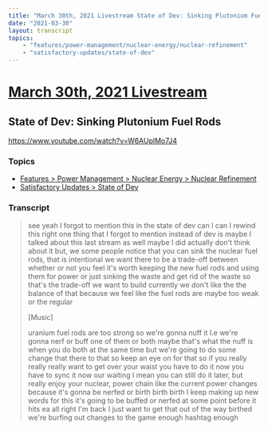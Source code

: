 ```yaml
---
title: "March 30th, 2021 Livestream State of Dev: Sinking Plutonium Fuel Rods"
date: "2021-03-30"
layout: transcript
topics:
    - "features/power-management/nuclear-energy/nuclear-refinement"
    - "satisfactory-updates/state-of-dev"
---
```

# [March 30th, 2021 Livestream](../2021-03-30.md)
## State of Dev: Sinking Plutonium Fuel Rods
https://www.youtube.com/watch?v=W6AUplMo7J4

### Topics
* [Features > Power Management > Nuclear Energy > Nuclear Refinement](../topics/features/power-management/nuclear-energy/nuclear-refinement.md)
* [Satisfactory Updates > State of Dev](../topics/satisfactory-updates/state-of-dev.md)

### Transcript

> see yeah I forgot to mention this in the state of dev can I can I rewind this right one thing that I forgot to mention instead of dev is maybe I talked about this last stream as well maybe I did actually don't think about it but, we some people notice that you can sink the nuclear fuel rods, that is intentional we want there to be a trade-off between whether or not you feel it's worth keeping the new fuel rods and using them for power or just sinking the waste and get rid of the waste so that's the trade-off we want to build currently we don't like the the balance of that because we feel like the fuel rods are maybe too weak or the regular
>
> [Music]
>
> uranium fuel rods are too strong so we're gonna nuff it I.e we're gonna nerf or buff one of them or both maybe that's what the nuff is when you do both at the same time but we're going to do some change that there to that so keep an eye on for that so if you really really really want to get over your waist you have to do it now you have to sync it now our waiting I mean you can still do it later, but really enjoy your nuclear, power chain like the current power changes because it's gonna be nerfed or birth birth birth I keep making up new words for this it's going to be buffed or nerfed at some point before it hits ea all right I'm back I just want to get that out of the way birthed we're burfing out changes to the game enough hashtag enough
